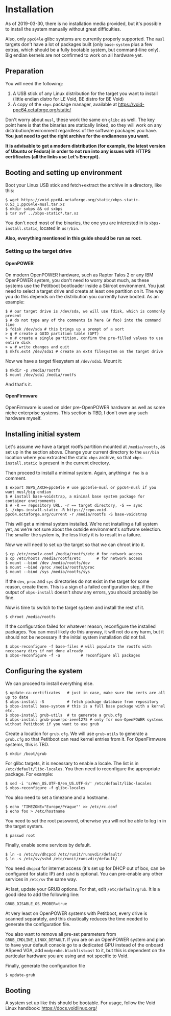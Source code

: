 # Installation

As of 2019-03-30, there is no installation media provided, but it's possible to install the system manually without great difficulties.

Also, only `ppc64le` glibc systems are currently properly supported. The `musl` targets don't have a lot of packages built (only `base-system` plus a few extras, which should be a fully bootable system, but command-line only). Big endian kernels are not confirmed to work on all hardware yet.

## Preparation

You will need the following:

1. A USB stick of any Linux distribution for the target you want to install (little endian distro for LE Void, BE distro for BE Void)
2. A copy of the `xbps` package manager, available at https://void-ppc64.octaforge.org/static/

Don't worry about `musl`, these work the same on `glibc` as well. The key point here is that the binaries are statically linked, so they will work on any distribution/environment regardless of the software packages you have. **You just need to get the right archive for the endianness you want.**

**It is advisable to get a modern distribution (for example, the latest version of Ubuntu or Fedora) in order to not run into any issues with HTTPS certificates (all the links use Let's Encrypt).**

## Booting and setting up environment

Boot your Linux USB stick and fetch+extract the archive in a directory, like this:

```
$ wget https://void-ppc64.octaforge.org/static/xbps-static-0.53_1.ppc64le-musl.tar.xz
$ mkdir sxbps && cd sxbps
$ tar xvf ../xbps-static*.tar.xz
```

You don't need most of the binaries, the one you are interested in is `xbps-install.static`, located in `usr/bin`.

**Also, everything mentioned in this guide should be run as root.**

### Setting up the target drive

#### OpenPOWER

On modern OpenPOWER hardware, such as Raptor Talos 2 or any IBM OpenPOWER system, you don't need to worry about much, as these systems use the Petitboot bootloader inside a Skiroot environment. You just need to select a target drive and create at least one partition on it. The way you do this depends on the distribution you currently have booted. As an example:

```
$ # our target drive is /dev/sda, we will use fdisk, which is commonly present
$ # do not type any of the comments in here (# foo) into the command line
$ fdisk /dev/sda # this brings up a prompt of a sort
> g # create a GUID partition table (GPT)
> n # create a single partition, confirm the pre-filled values to use entire disk
> w # write changes and quit
$ mkfs.ext4 /dev/sda1 # create an ext4 filesystem on the target drive
```

Now we have a target filesystem at `/dev/sda1`. Mount it:

```
$ mkdir -p /media/rootfs
$ mount /dev/sda1 /media/rootfs
```

And that's it.

#### OpenFirmware

OpenFirmware is used on older pre-OpenPOWER hardware as well as some niche enterprise systems. This section is TBD, I don't own any such hardware myself.

## Installing initial system

Let's assume we have a target rootfs partition mounted at `/media/rootfs`, as set up in the section above. Change your current directory to the `usr/bin` location where you extracted the static `xbps` archive, so that `xbps-install.static` is present in the current directory.

Then proceed to install a minimal system. Again, anything `# foo` is a comment.

```
$ export XBPS_ARCH=ppc64le # use ppc64le-musl or ppc64-nusl if you want musl/big endian
$ # install base-voidstrap, a minimal base system package for container environments
$ # -R == repository URL, -r == target directory, -S == sync
$ ./xbps-install.static -R https://repo.void-ppc64.octaforge.org/current -r /media/rootfs -S base-voidstrap
```

This will get a minimal system installed. We're not installing a full system yet, as we're not sure about the outside environment's software selection. The smaller the system is, the less likely it is to result in a failure.

Now we will need to set up the target so that we can chroot into it.

```
$ cp /etc/resolv.conf /media/rootfs/etc # for network access
$ cp /etc/hosts /media/rootfs/etc       # for network access
$ mount --bind /dev /media/rootfs/dev
$ mount --bind /proc /media/rootfs/proc
$ mount --bind /sys /media/rootfs/sys
```

If the `dev`, `proc` and `sys` directories do not exist in the target for some reason, create them. This is a sign of a failed configuration step, if the output of `xbps-install` doesn't show any errors, you should probably be fine.

Now is time to switch to the target system and install the rest of it.

```
$ chroot /media/rootfs
```

If the configuration failed for whatever reason, reconfigure the installed packages. You can most likely do this anyway, it will not do any harm, but it should not be necessary if the initial system installation did not fail.

```
$ xbps-reconfigure -f base-files # will populate the rootfs with necessary dirs if not done already
$ xbps-reconfigure -f -a         # reconfigure all packages
```

## Configuring the system

We can proceed to install everything else.

```
$ update-ca-certificates   # just in case, make sure the certs are all up to date
$ xbps-install -S          # fetch package database from repository
$ xbps-install base-system # this is a full base package with a kernel etc.
$ xbps-install grub-utils  # to generate a grub.cfg
$ xbps-install grub-powerpc-ieee1275 # only for non-OpenPOWER systems without Petitboot if you want to use grub
```

Create a location for `grub.cfg`. We will use `grub-utils` to generate a `grub.cfg` so that Petitboot can read kernel entries from it. For OpenFirmware systems, this is TBD.

```
$ mkdir /boot/grub
```

For glibc targets, it is necessary to enable a locale. The list is in `/etc/default/libc-locales`. You then need to reconfigure the appropriate package. For example:

```
$ sed -i 's/#en_US.UTF-8/en_US.UTF-8/' /etc/default/libc-locales
$ xbps-reconfigure -f glibc-locales
```

You also need to set a timezone and a hostname.

```
$ echo 'TIMEZONE="Europe/Prague"' >> /etc/rc.conf
$ echo foo > /etc/hostname
```

You need to set the root password, otherwise you will not be able to log in in the target system.

```
$ passwd root
```

Finally, enable some services by default.

```
$ ln -s /etc/sv/dhcpcd /etc/runit/runsvdir/default/
$ ln -s /etc/sv/sshd /etc/runit/runsvdir/default/
```

You need `dhcpcd` for internet access (it's set up for DHCP out of box, can be configured for static IP) and `sshd` is optional. You can pre-enable any other services in `/etc/sv` the same way.

At last, update your GRUB options. For that, edit `/etc/default/grub`. It is a good idea to add the following line:

```
GRUB_DISABLE_OS_PROBER=true
```

At very least on OpenPOWER systems with Petitboot, every drive is scanned separately, and this drastically reduces the time needed to generate the configuration file.

You also want to remove all pre-set parameters from `GRUB_CMDLINE_LINUX_DEFAULT`. If you are on an OpenPOWER system and plan to have your default console go to a dedicated GPU instead of the onboard ASpeed VGA, add `modprobe.blacklist=ast` to it, but this is dependent on the particular hardware you are using and not specific to Void.

Finally, generate the configuration file

```
$ update-grub
```

## Booting

A system set up like this should be bootable. For usage, follow the Void Linux handbook: https://docs.voidlinux.org/
